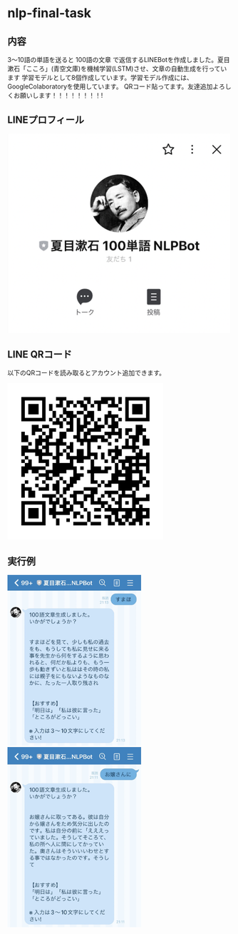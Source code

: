 # nlp-final-task


## 内容
3〜10語の単語を送ると 100語の文章 で返信するLINEBotを作成しました。夏目漱石「こころ」(青空文庫)を機械学習(LSTM)させ、文章の自動生成を行っています
学習モデルとして8個作成しています。学習モデル作成には、GoogleColaboratoryを使用しています。
QRコード貼ってます。友達追加よろしくお願いします！！！！！！！！!


## LINEプロフィール

<img width = 500 src = "https://github.com/hamadayuuki/nlp-final-task/blob/main/Pic/README/LINE_%E3%83%97%E3%83%AD%E3%83%95%E3%82%A3%E3%83%BC%E3%83%AB.png">


## LINE QRコード

以下のQRコードを読み取るとアカウント追加できます。

<img width = 350 src = "https://github.com/hamadayuuki/nlp-final-task/blob/main/Pic/README/LINE_QR%E3%82%B3%E3%83%BC%E3%83%89.png">


## 実行例

<img width = 300 src = "https://github.com/hamadayuuki/nlp-final-task/blob/main/Pic/README/LINE_実行例_すまほ.jpg">

<img width = 300 src = "https://github.com/hamadayuuki/nlp-final-task/blob/main/Pic/README/LINE_実行例_お嬢さんに.jpg">
